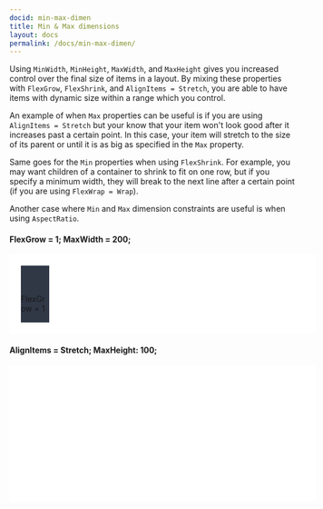```yaml
---
docid: min-max-dimen
title: Min & Max dimensions
layout: docs
permalink: /docs/min-max-dimen/
---
```


Using `MinWidth`, `MinHeight`, `MaxWidth`, and `MaxHeight` gives you increased control over the final size of items in a layout. By mixing these properties with `FlexGrow`, `FlexShrink`, and `AlignItems = Stretch`, you are able to have items with dynamic size within a range which you control.

An example of when `Max` properties can be useful is if you are using `AlignItems = Stretch` but your know that your item won't look good after it increases past a certain point. In this case, your item will stretch to the size of its parent or until it is as big as specified in the `Max` property.

Same goes for the `Min` properties when using `FlexShrink`. For example, you may want children of a container to shrink to fit on one row, but if you specify a minimum width, they will break to the next line after a certain point (if you are using `FlexWrap = Wrap`).

Another case where `Min` and `Max` dimension constraints are useful is when using `AspectRatio`.

#### FlexGrow = 1; MaxWidth = 200;

<div class="yoga" style="align-items: flex-start;">
  <div class="yoga sample" style="background-color: white; padding: 20px; flex-direction: row; width: 500px;">
    <div class="yoga" style="background-color: #303846; width: 50px; height: 50px; margin-right: 20px;"></div>
    <div class="yoga" style="background-color: #303846; width: 50px; height: 50px; flex-grow: 1; max-width: 200px;">
      <span><span>FlexGrow = 1</span></span>
    </div>
  </div>
</div>

#### AlignItems = Stretch; MaxHeight: 100;

<div class="yoga" style="align-items: flex-start;">
  <div class="yoga sample" style="background-color: white; padding: 20px; flex-direction: row; width: 500px; height: 200px;">
    <div class="yoga" style="background-color: #303846; width: 50px; margin-right: 20px;"></div>
    <div class="yoga" style="background-color: #303846; width: 50px; max-height: 100px;"></div>
  </div>
</div>
